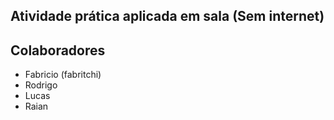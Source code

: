 ## Atividade prática aplicada em sala (Sem internet)
## Colaboradores
- Fabricio (fabritchi)
- Rodrigo
- Lucas
- Raian